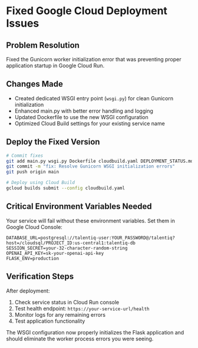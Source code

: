 # Fixed Google Cloud Deployment Issues

## Problem Resolution
Fixed the Gunicorn worker initialization error that was preventing proper application startup in Google Cloud Run.

## Changes Made
- Created dedicated WSGI entry point (`wsgi.py`) for clean Gunicorn initialization
- Enhanced main.py with better error handling and logging
- Updated Dockerfile to use the new WSGI configuration
- Optimized Cloud Build settings for your existing service name

## Deploy the Fixed Version

```bash
# Commit fixes
git add main.py wsgi.py Dockerfile cloudbuild.yaml DEPLOYMENT_STATUS.md
git commit -m "fix: Resolve Gunicorn WSGI initialization errors"
git push origin main

# Deploy using Cloud Build
gcloud builds submit --config cloudbuild.yaml
```

## Critical Environment Variables Needed

Your service will fail without these environment variables. Set them in Google Cloud Console:

```
DATABASE_URL=postgresql://talentiq-user:YOUR_PASSWORD@/talentiq?host=/cloudsql/PROJECT_ID:us-central1:talentiq-db
SESSION_SECRET=your-32-character-random-string
OPENAI_API_KEY=sk-your-openai-api-key
FLASK_ENV=production
```

## Verification Steps

After deployment:
1. Check service status in Cloud Run console
2. Test health endpoint: `https://your-service-url/health`
3. Monitor logs for any remaining errors
4. Test application functionality

The WSGI configuration now properly initializes the Flask application and should eliminate the worker process errors you were seeing.